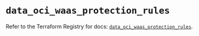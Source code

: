 # `data_oci_waas_protection_rules`

Refer to the Terraform Registry for docs: [`data_oci_waas_protection_rules`](https://registry.terraform.io/providers/oracle/oci/7.19.0/docs/data-sources/waas_protection_rules).
